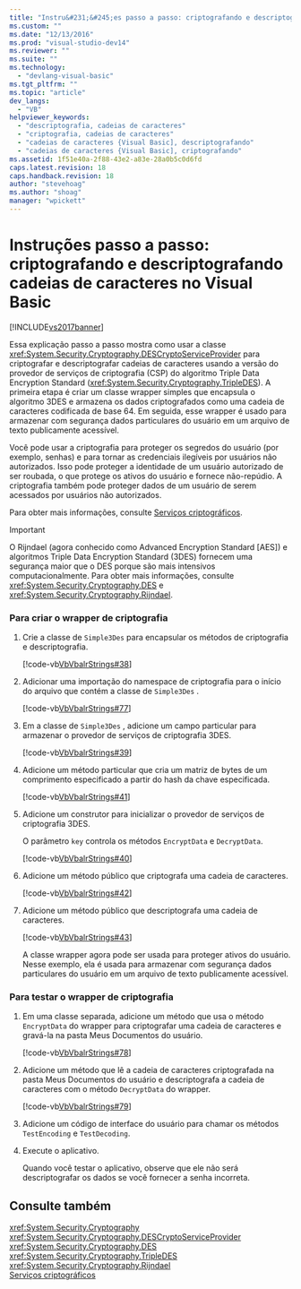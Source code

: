 ```yaml
---
title: "Instru&#231;&#245;es passo a passo: criptografando e descriptografando cadeias de caracteres no Visual Basic | Microsoft Docs"
ms.custom: ""
ms.date: "12/13/2016"
ms.prod: "visual-studio-dev14"
ms.reviewer: ""
ms.suite: ""
ms.technology: 
  - "devlang-visual-basic"
ms.tgt_pltfrm: ""
ms.topic: "article"
dev_langs: 
  - "VB"
helpviewer_keywords: 
  - "descriptografia, cadeias de caracteres"
  - "criptografia, cadeias de caracteres"
  - "cadeias de caracteres {Visual Basic], descriptografando"
  - "cadeias de caracteres {Visual Basic], criptografando"
ms.assetid: 1f51e40a-2f88-43e2-a83e-28a0b5c0d6fd
caps.latest.revision: 18
caps.handback.revision: 18
author: "stevehoag"
ms.author: "shoag"
manager: "wpickett"
---
```

# Instru&#231;&#245;es passo a passo: criptografando e descriptografando cadeias de caracteres no Visual Basic
[!INCLUDE[vs2017banner](../../../../csharp/includes/vs2017banner.md)]

Essa explicação passo a passo mostra como usar a classe <xref:System.Security.Cryptography.DESCryptoServiceProvider> para criptografar e descriptografar cadeias de caracteres usando a versão do provedor de serviços de criptografia \(CSP\) do algoritmo Triple Data Encryption Standard \(<xref:System.Security.Cryptography.TripleDES>\).  A primeira etapa é criar um classe wrapper simples que encapsula o algoritmo 3DES e armazena os dados criptografados como uma cadeia de caracteres codificada de base 64.  Em seguida, esse wrapper é usado para armazenar com segurança dados particulares do usuário em um arquivo de texto publicamente acessível.  
  
 Você pode usar a criptografia para proteger os segredos do usuário \(por exemplo, senhas\) e para tornar as credenciais ilegíveis por usuários não autorizados.  Isso pode proteger a identidade de um usuário autorizado de ser roubada, o que protege os ativos do usuário e fornece não\-repúdio.  A criptografia também pode proteger dados de um usuário de serem acessados por usuários não autorizados.  
  
 Para obter mais informações, consulte [Serviços criptográficos](../Topic/Cryptographic%20Services.md).  
  
> [!IMPORTANT]
>  O Rijndael \(agora conhecido como Advanced Encryption Standard \[AES\]\) e algoritmos Triple Data Encryption Standard \(3DES\) fornecem uma segurança maior que o DES porque são mais intensivos computacionalmente.  Para obter mais informações, consulte <xref:System.Security.Cryptography.DES> e <xref:System.Security.Cryptography.Rijndael>.  
  
### Para criar o wrapper de criptografia  
  
1.  Crie a classe de `Simple3Des` para encapsular os métodos de criptografia e descriptografia.  
  
     [!code-vb[VbVbalrStrings#38](../../../../visual-basic/language-reference/functions/codesnippet/VisualBasic/walkthrough-encrypting-and-decrypting-strings_1.vb)]  
  
2.  Adicionar uma importação do namespace de criptografia para o início do arquivo que contém a classe de `Simple3Des` .  
  
     [!code-vb[VbVbalrStrings#77](../../../../visual-basic/language-reference/functions/codesnippet/VisualBasic/walkthrough-encrypting-and-decrypting-strings_2.vb)]  
  
3.  Em a classe de `Simple3Des` , adicione um campo particular para armazenar o provedor de serviços de criptografia 3DES.  
  
     [!code-vb[VbVbalrStrings#39](../../../../visual-basic/language-reference/functions/codesnippet/VisualBasic/walkthrough-encrypting-and-decrypting-strings_3.vb)]  
  
4.  Adicione um método particular que cria um matriz de bytes de um comprimento especificado a partir do hash da chave especificada.  
  
     [!code-vb[VbVbalrStrings#41](../../../../visual-basic/language-reference/functions/codesnippet/VisualBasic/walkthrough-encrypting-and-decrypting-strings_4.vb)]  
  
5.  Adicione um construtor para inicializar o provedor de serviços de criptografia 3DES.  
  
     O parâmetro `key` controla os métodos `EncryptData` e `DecryptData`.  
  
     [!code-vb[VbVbalrStrings#40](../../../../visual-basic/language-reference/functions/codesnippet/VisualBasic/walkthrough-encrypting-and-decrypting-strings_5.vb)]  
  
6.  Adicione um método público que criptografa uma cadeia de caracteres.  
  
     [!code-vb[VbVbalrStrings#42](../../../../visual-basic/language-reference/functions/codesnippet/VisualBasic/walkthrough-encrypting-and-decrypting-strings_6.vb)]  
  
7.  Adicione um método público que descriptografa uma cadeia de caracteres.  
  
     [!code-vb[VbVbalrStrings#43](../../../../visual-basic/language-reference/functions/codesnippet/VisualBasic/walkthrough-encrypting-and-decrypting-strings_7.vb)]  
  
     A classe wrapper agora pode ser usada para proteger ativos do usuário.  Nesse exemplo, ela é usada para armazenar com segurança dados particulares do usuário em um arquivo de texto publicamente acessível.  
  
### Para testar o wrapper de criptografia  
  
1.  Em uma classe separada, adicione um método que usa o método `EncryptData` do wrapper para criptografar uma cadeia de caracteres e gravá\-la na pasta Meus Documentos do usuário.  
  
     [!code-vb[VbVbalrStrings#78](../../../../visual-basic/language-reference/functions/codesnippet/VisualBasic/walkthrough-encrypting-and-decrypting-strings_8.vb)]  
  
2.  Adicione um método que lê a cadeia de caracteres criptografada na pasta Meus Documentos do usuário e descriptografa a cadeia de caracteres com o método `DecryptData` do wrapper.  
  
     [!code-vb[VbVbalrStrings#79](../../../../visual-basic/language-reference/functions/codesnippet/VisualBasic/walkthrough-encrypting-and-decrypting-strings_9.vb)]  
  
3.  Adicione um código de interface do usuário para chamar os métodos `TestEncoding` e `TestDecoding`.  
  
4.  Execute o aplicativo.  
  
     Quando você testar o aplicativo, observe que ele não será descriptografar os dados se você fornecer a senha incorreta.  
  
## Consulte também  
 <xref:System.Security.Cryptography>   
 <xref:System.Security.Cryptography.DESCryptoServiceProvider>   
 <xref:System.Security.Cryptography.DES>   
 <xref:System.Security.Cryptography.TripleDES>   
 <xref:System.Security.Cryptography.Rijndael>   
 [Serviços criptográficos](../Topic/Cryptographic%20Services.md)